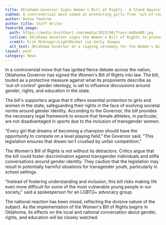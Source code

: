 ```yaml
---
title: Oklahoma Governor Signs Women's Bill of Rights - A Stand Against 'Out-of-Control' Gender Ideology
subhed: A controversial move aimed at protecting girls from 'out-of-control' gender ideology causes nationwide debate
author: Donna Teetree
author_title: Staff Writer
featured_image: 
  path: https://media.breitbart.com/media/2023/08/Trans-640x480.jpg
  cutline: Oklahoma Governor signs the Women's Bill of Rights to protect girls from what is described as 'out-of-control' gender ideology.
  credit: Erik McGregor/LightRocket via Getty Images
  alt_text: Oklahoma Governor at a signing ceremony for the Women's Bill of Rights.
layout: post
category: News
---
```


In a controversial move that has ignited fierce debate across the nation, Oklahoma Governor has signed the Women's Bill of Rights into law. The bill, touted as a protective measure against what its proponents describe as 'out-of-control' gender ideology, is set to influence discussions around gender, rights, and education in the state.

The bill's supporters argue that it offers essential protection to girls and women in the state, safeguarding their rights in the face of evolving societal norms around gender identity. According to the Governor, the bill provides the necessary legal framework to ensure that female athletes, in particular, are not disadvantaged in sports due to the inclusion of transgender women.

"Every girl that dreams of becoming a champion should have the opportunity to compete on a level playing field," the Governor said. "This legislation ensures that dream isn't crushed by unfair competition."

The Women's Bill of Rights is not without its detractors. Critics argue that the bill could foster discrimination against transgender individuals and stifle conversations around gender identity. They caution that the legislation may result in potentially harmful situations for transgender youth, particularly in school settings.

"Instead of fostering understanding and inclusion, this bill risks making life even more difficult for some of the most vulnerable young people in our society," said a spokesperson for an LGBTQ+ advocacy group.

The national reaction has been mixed, reflecting the divisive nature of the subject. As the implementation of the Women's Bill of Rights begins in Oklahoma, its effects on the local and national conversation about gender, rights, and education will be closely watched.

